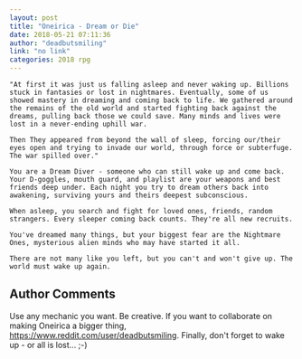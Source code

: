 ```yaml
---
layout: post
title: "Oneirica - Dream or Die"
date: 2018-05-21 07:11:36
author: "deadbutsmiling"
link: "no link"
categories: 2018 rpg
---
```

```
"At first it was just us falling asleep and never waking up. Billions stuck in fantasies or lost in nightmares. Eventually, some of us showed mastery in dreaming and coming back to life. We gathered around the remains of the old world and started fighting back against the dreams, pulling back those we could save. Many minds and lives were lost in a never-ending uphill war.

Then They appeared from beyond the wall of sleep, forcing our/their eyes open and trying to invade our world, through force or subterfuge. The war spilled over."

You are a Dream Diver - someone who can still wake up and come back. Your D-goggles, mouth guard, and playlist are your weapons and best friends deep under. Each night you try to dream others back into awakening, surviving yours and theirs deepest subconscious.

When asleep, you search and fight for loved ones, friends, random strangers. Every sleeper coming back counts. They're all new recruits.

You've dreamed many things, but your biggest fear are the Nightmare Ones, mysterious alien minds who may have started it all.

There are not many like you left, but you can't and won't give up. The world must wake up again.
```
## Author Comments 

Use any mechanic you want. Be creative. If you want to collaborate on making Oneirica a bigger thing, https://www.reddit.com/user/deadbutsmiling. Finally, don't forget to wake up - or all is lost... ;-)
